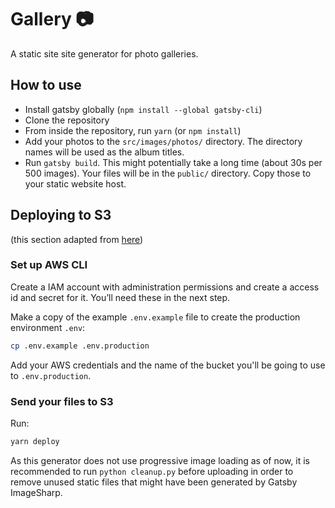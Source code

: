 # Gallery 📷

A static site site generator for photo galleries.

## How to use

- Install gatsby globally (`npm install --global gatsby-cli`)
- Clone the repository
- From inside the repository, run `yarn` (or `npm install`)
- Add your photos to the `src/images/photos/` directory. The directory names
  will be used as the album titles.
- Run `gatsby build`. This might potentially take a long time (about 30s per 500
  images). Your files will be in the `public/` directory. Copy those to your
  static website host.

## Deploying to S3

(this section adapted from [here](https://www.gatsbyjs.org/docs/deploying-to-s3-cloudfront/))

### Set up AWS CLI

Create a IAM account with administration permissions and create a access id and
secret for it. You’ll need these in the next step.

Make a copy of the example `.env.example` file to create the production environment `.env`:

```bash
cp .env.example .env.production
```

Add your AWS credentials and the name of the bucket you'll be going to use to `.env.production`.

### Send your files to S3

Run:

```bash
yarn deploy
```

As this generator does not use progressive image loading as of now, it is
recommended to run `python cleanup.py` before uploading in order to remove
unused static files that might have been generated by Gatsby ImageSharp.
